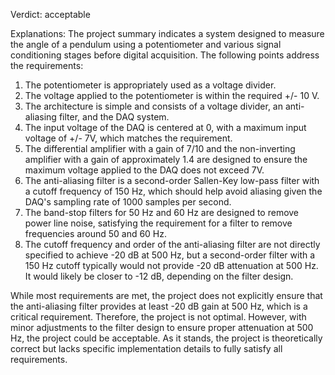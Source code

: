 Verdict: acceptable

Explanations: 
The project summary indicates a system designed to measure the angle of a pendulum using a potentiometer and various signal conditioning stages before digital acquisition. The following points address the requirements:

1. The potentiometer is appropriately used as a voltage divider.
2. The voltage applied to the potentiometer is within the required +/- 10 V.
3. The architecture is simple and consists of a voltage divider, an anti-aliasing filter, and the DAQ system.
4. The input voltage of the DAQ is centered at 0, with a maximum input voltage of +/- 7V, which matches the requirement.
5. The differential amplifier with a gain of 7/10 and the non-inverting amplifier with a gain of approximately 1.4 are designed to ensure the maximum voltage applied to the DAQ does not exceed 7V.
6. The anti-aliasing filter is a second-order Sallen-Key low-pass filter with a cutoff frequency of 150 Hz, which should help avoid aliasing given the DAQ's sampling rate of 1000 samples per second.
7. The band-stop filters for 50 Hz and 60 Hz are designed to remove power line noise, satisfying the requirement for a filter to remove frequencies around 50 and 60 Hz.
8. The cutoff frequency and order of the anti-aliasing filter are not directly specified to achieve -20 dB at 500 Hz, but a second-order filter with a 150 Hz cutoff typically would not provide -20 dB attenuation at 500 Hz. It would likely be closer to -12 dB, depending on the filter design.

While most requirements are met, the project does not explicitly ensure that the anti-aliasing filter provides at least -20 dB gain at 500 Hz, which is a critical requirement. Therefore, the project is not optimal. However, with minor adjustments to the filter design to ensure proper attenuation at 500 Hz, the project could be acceptable. As it stands, the project is theoretically correct but lacks specific implementation details to fully satisfy all requirements.